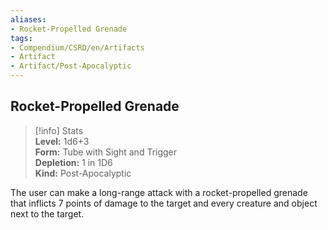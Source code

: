 ```yaml
---
aliases:
- Rocket-Propelled Grenade
tags:
- Compendium/CSRD/en/Artifacts
- Artifact
- Artifact/Post-Apocalyptic
---
```


  
## Rocket-Propelled Grenade  
>[!info] Stats  
> **Level:** 1d6+3  
> **Form:** Tube with Sight and Trigger  
> **Depletion:** 1 in 1D6  
> **Kind:** Post-Apocalyptic
  
The user can make a long-range attack with a rocket-propelled grenade that inflicts 7 points of damage to the target and every creature and object next to the target.